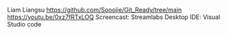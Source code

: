 Liam Liangsu
https://github.com/Sooojie/Git_Ready/tree/main
https://youtu.be/0xz7fRTxLOQ
Screencast: Streamlabs Desktop
IDE: Visual Studio code
